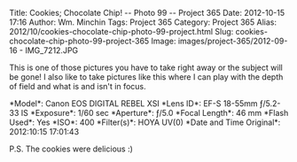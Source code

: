 Title: Cookies; Chocolate Chip! -- Photo 99 -- Project 365
Date: 2012-10-15 17:16
Author: Wm. Minchin
Tags: Project 365
Category: Project 365
Alias: 2012/10/cookies-chocolate-chip-photo-99-project.html
Slug: cookies-chocolate-chip-photo-99-project-365
Image: images/project-365/2012-09-16 - IMG_7212.JPG

This is one of those pictures you have to take right away or the subject will
be gone! I also like to take pictures like this where I can play with the depth
of field and what is and isn't in focus.

<div markdown=1 class="photo-infobox">
*Model*: Canon EOS DIGITAL REBEL XSI  
*Lens ID*: EF-S 18-55mm ƒ/5.2-33 IS  
*Exposure*: 1/60 sec  
*Aperture*: ƒ/5.0  
*Focal Length*: 46 mm  
*Flash Used*: Yes  
*ISO*: 400  
*Filter(s)*: HOYA UV(0)  
*Date and Time Original*: 2012:10:15 17:01:43
</div>

P.S. The cookies were delicious :)
